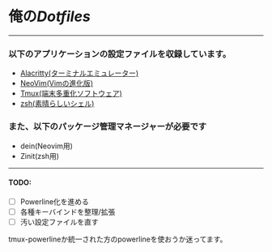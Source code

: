 # 俺の*Dotfiles*
---
### 以下のアプリケーションの設定ファイルを収録しています。
- [Alacritty(ターミナルエミュレーター)](https://github.com/alacritty/alacritty)
- [NeoVim(Vimの進化版)](https://github.com/neovim/neovim)
- [Tmux(端末多重化ソフトウェア)](https://github.com/tmux/tmux)
- [zsh(素晴らしいシェル)](https://github.com/tmux/tmux)
### また、以下のパッケージ管理マネージャーが必要です
- dein(Neovim用)
- Zinit(zsh用)
---
#### TODO:
- [ ] Powerline化を進める
- [ ] 各種キーバインドを整理/拡張
- [ ] 汚い設定ファイルを直す

tmux-powerlineか統一された方のpowerlineを使おうか迷ってます。
